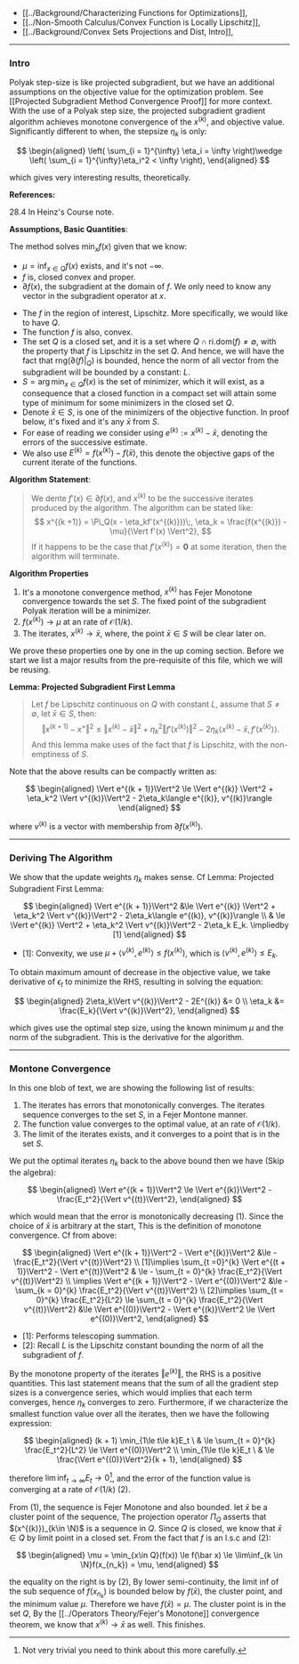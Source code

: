 - [[../Background/Characterizing Functions for Optimizations]], 
- [[../Non-Smooth Calculus/Convex Function is Locally Lipschitz]], 
- [[../Background/Convex Sets Projections and Dist, Intro]], 

---
### **Intro**

Polyak step-size is like projected subgradient, but we have an additional assumptions on the objective value for the optimization problem. See [[Projected Subgradient Method Convergence Proof]] for more context. With the use of a Polyak step size, the projected subgradient gradient algorithm achieves monotone convergence of the $x^{(k)}$, and objective value. Significantly different to when, the stepsize $\eta_k$ is only: 

$$
\begin{aligned}
    \left(
        \sum_{i = 1}^{\infty} \eta_i = \infty 
    \right)\wedge 
    \left(
        \sum_{i = 1}^{\infty}\eta_i^2 < \infty
    \right), 
\end{aligned}
$$

which gives very interesting results, theoretically. 

**References:**

28.4 In Heinz's Course note. 

**Assumptions, Basic Quantities**: 

The method solves $\min_{x}f(x)$ given that we know: 

* $\mu = \inf_{x\in Q}f(x)$ exists, and it's not $-\infty$. 
* $f$ is, closed convex and proper. 
* $\partial f(x)$, the subgradient at the domain of $f$. We only need to know any vector in the subgradient operator at $x$. 
- The $f$ in the region of interest, Lipschitz. More specifically, we would like to have $Q$.
- The function $f$ is also, convex. 
- The set $Q$ is a closed set, and it is a set where $Q\cap \text{ri.dom}(f) \neq \emptyset$, with the property that $f$ is Lipschitz in the set $Q$. And hence, we will have the fact that $\text{rng}(\partial(f)|_Q)$ is bounded, hence the norm of all vector from the subgradient will be bounded by a constant: $L$. 
- $S= \arg\min_{x\in Q}f(x)$ is the set of minimizer, which it will exist, as a consequence that a closed function in a compact set will attain some type of minimum for some minimizers in the closed set $Q$. 
- Denote $\bar x \in S$, is one of the minimizers of the objective function. In proof below, it's fixed and it's any $\bar x$ from $S$. 
- For ease of reading we consider using $e^{(k)}:= x^{(k)} - \bar x$, denoting the errors of the successive estimate. 
- We also use $E^{(k)} = f(x^{(k)}) - f(\bar x)$, this denote the objective gaps of the current iterate of the functions. 

**Algorithm Statement**: 

> We dente $f'(x) \in \partial f(x)$, and $x^{(k)}$ to be the successive iterates produced by the algorithm. The algorithm can be stated like: 
> $$
>     x^{(k +1)} = \Pi_Q(x - \eta_kf'(x^{(k)}))\;, \eta_k = \frac{f(x^{(k)}) - \mu}{\Vert f'(x) \Vert^2}, 
> $$
> If it happens to be the case that $f'(x^{(k)}) = \mathbf 0$ at some iteration, then the algorithm will terminate. 

**Algorithm Properties**

1. It's a monotone convergence method, $x^{(k)}$ has Fejer Monotone convergence towards the set $S$. The fixed point of the subgradient Polyak iteration will be a minimizer. 
2. $f(x^{(k)})\rightarrow \mu$ at an rate of $\mathcal O (1/k)$. 
3. The iterates, $x^{(k)}\rightarrow \bar x$, where, the point $\bar x \in S$ will be clear later on. 

We prove these properties one by one in the up coming section. Before we start we list a major results from the pre-requisite of this file, which we will be reusing. 

**Lemma: Projected Subgradient First Lemma**
> Let $f$ be Lipschitz continuous on $Q$ with constant $L$, assume that $S\neq \emptyset$, let $\bar x \in S$, then: 
> $$
> \Vert x^{(k + 1)} - x^+\Vert^2 \le \Vert x^{(k)} -\bar x\Vert^2 + \eta_k^2 \Vert f'(x^{(k)})\Vert^2 -2\eta_k \langle x^{(k)} - \bar x, f'(x^{(k)})\rangle. 
> $$
> And this lemma make uses of the fact that $f$ is Lipschitz, with the non-emptiness of $S$. 

Note that the above results can be compactly written as: 

$$
\begin{aligned}
    \Vert e^{(k + 1)}\Vert^2 \le \Vert e^{(k)} \Vert^2 + 
    \eta_k^2 \Vert v^{(k)}\Vert^2 - 
    2\eta_k\langle e^{(k)}, v^{(k)}\rangle
\end{aligned}
$$

where $v^{(k)}$ is a vector with membership from $\partial f(x^{(k)})$. 

---
### **Deriving The Algorithm**

We show that the update weights $\eta_k$ makes sense. Cf Lemma: Projected Subgradient First Lemma: 

$$
\begin{aligned}
    \Vert e^{(k + 1)}\Vert^2
    &\le \Vert e^{(k)} \Vert^2 + 
    \eta_k^2 \Vert v^{(k)}\Vert^2 - 
    2\eta_k\langle e^{(k)}, v^{(k)}\rangle
    \\ 
    & \le 
    \Vert e^{(k)} \Vert^2 + 
    \eta_k^2 \Vert v^{(k)}\Vert^2 - 
    2\eta_k E_k. \impliedby [1]
\end{aligned}
$$
- \[1\]: Convexity, we use $\mu + \langle v^{(k)}, e^{(k)}\rangle \le f(x^{(k)})$, which is $\langle v^{(k)}, e^{(k)}\rangle \le E_k$. 

To obtain maximum amount of decrease in the objective value, we take derivative of $\epsilon_t$ to minimize the RHS, resulting in solving the equation: 

$$
\begin{aligned}
    2\eta_k\Vert v^{(k)}\Vert^2 - 2E^{(k)} &= 0 
    \\
    \eta_k &= \frac{E_k}{\Vert v^{(k)}\Vert^2}, 
\end{aligned}
$$

which gives use the optimal step size, using the known minimum $\mu$ and the norm of the subgradient. This is the derivative for the algorithm. 


---
### **Montone Convergence**

In this one blob of text, we are showing the following list of results: 
1. The iterates has errors that monotonically converges. The iterates sequence converges to the set $S$, in a Fejer Montone manner. 
2. The function value converges to the optimal value, at an rate of $\mathcal O(1/k)$. 
3. The limit of the iterates exists, and it converges to a point that is in the set $S$. 

We put the optimal iterates $\eta_k$ back to the above bound then we have (Skip the algebra): 

$$
\begin{aligned}
    \Vert e^{(k + 1)}\Vert^2 \le \Vert e^{(k)}\Vert^2 - 
    \frac{E_t^2}{\Vert v^{(t)}\Vert^2}, 
\end{aligned}
$$

which would mean that the error is monotonically decreasing (1). Since the choice of $\bar x$ is arbitrary at the start, This is the definition of monotone convergence. Cf from above: 

$$
\begin{aligned}
    \Vert e^{(k + 1)}\Vert^2 - \Vert e^{(k)}\Vert^2
    &\le  - 
    \frac{E_t^2}{\Vert v^{(t)}\Vert^2}
    \\
    [1]\implies 
    \sum_{t =0}^{k}
    \Vert e^{(t + 1)}\Vert^2 - \Vert e^{(t)}\Vert^2
    & \le 
    - \sum_{t = 0}^{k}
    \frac{E_t^2}{\Vert v^{(t)}\Vert^2}
    \\
    \implies 
    \Vert e^{(k + 1)}\Vert^2 - \Vert e^{(0)}\Vert^2
    &\le 
    - \sum_{k = 0}^{k}
    \frac{E_t^2}{\Vert v^{(t)}\Vert^2}
    \\
    [2]\implies 
    \sum_{t = 0}^{k}
    \frac{E_t^2}{L^2}
    \le
    \sum_{t = 0}^{k}
    \frac{E_t^2}{\Vert v^{(t)}\Vert^2} 
    &\le 
    \Vert e^{(0)}\Vert^2 - \Vert e^{(k)}\Vert^2 \le \Vert e^{(0)}\Vert^2, 
\end{aligned}
$$

- \[1\]: Performs telescoping summation. 
- \[2\]: Recall $L$ is the Lipschitz constant bounding the norm of all the subgradient of $f$. 

By the monotone property of the iterates $\Vert e^{(k)}\Vert$, the RHS is a positive quantities. This last statement means that the sum of all the gradient step sizes is a convergence series, which would implies that each term converges, hence $\eta_k$ converges to zero. Furthermore, if we characterize the smallest function value over all the iterates, then we have the following expression: 

$$
\begin{aligned}
    (k + 1)
    \min_{1\le t\le k}E_t \
    & \le 
    \sum_{t = 0}^{k}
    \frac{E_t^2}{L^2} \le \Vert e^{(0)}\Vert^2
    \\
    \min_{1\le t\le k}E_t \
    & \le 
    \frac{\Vert e^{(0)}\Vert^2}{k + 1},
\end{aligned}
$$

therefore $\lim\inf_{t\rightarrow \infty}{E_t}\rightarrow 0$[^1], and the error of the function value is converging at a rate of $\mathcal O(1/k)$ (2).  

From (1), the sequence is Fejer Monotone and also bounded. let $\bar x$ be a cluster point of the sequence, The projection operator $\Pi_Q$ asserts that $(x^{(k)})_{k\in \N}$ is a sequence in $Q$. Since $Q$ is closed, we know that $\bar x \in Q$ by limit point in a closed set. From the fact that $f$ is an l.s.c and (2): 

$$
\begin{aligned}
    \mu = \min_{x\in Q}(f(x)) \le f(\bar x) \le \lim\inf_{k \in \N}f(x_{n_k}) = \mu, 
\end{aligned}
$$

the equality on the right is by (2), By lower semi-continuity, the limit inf of the sub sequence of $f(x_{n_k})$ is bounded below by $f(\bar x)$, the cluster point, and the minimum value $\mu$. Therefore we have $f(\bar x) = \mu$. The cluster point is in the set $Q$, By the [[../Operators Theory/Fejer's Monotone]] convergence theorem, we know that $x^{(k)}\rightarrow \bar x$ as well. This finishes.

[^1]: Not very trivial you need to think about this more carefully. 